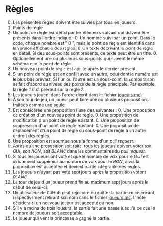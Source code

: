 # Règles

0. Les présentes règles doivent être suivies par tous les joueurs.
0. Points de règle
  0. Un point de règle est défini par les éléments suivant qui doivent être présents dans l'ordre indiqué :
    0. Un nombre suivi par un point. Dans le code, chaque nombre est " 0 ", mais le point de règle est identifié dans la version affichable des règles.
    0. Un texte décrivant le point de règle en détail. Si des sous-points sont présents, ce texte peut être un titre.
    0. Optionellement une ou plusieurs sous-points qui suivent le même schéma que le point de règle.
  0. Un nouveau point de règle est ajouté après le dernier présent.
  0. Si un point de règle est en conflit avec un autre, celui dont le numéro est le plus bas prévaut. Si l'un ou l'autre est un sous-point, la comparaison se fait d'abord au niveau des points de la règle principale. Par exemple, la règle *1.iii.d.* prévaut sur la règle *2.*.
0. Les joueurs jouent dans l'ordre décrit dans le fichier [joueurs.md](../joueurs.md).
0. À son tour de jeu, un joueur peut faire une ou plusieurs propositions traitées comme une seule.
  0. Est considérée une proposition l'une des suivantes :
    0. Une proposition de création d'un nouveau point de règle.
    0. Une proposition de modification d'un point de règle existant.
    0. Une proposition de suppression d'un point de règle existant.
    0. Une proposition de déplacement d'un point de règle ou sous-point de règle à un autre endroit des règles.
0. Une proposition est soumise sous la forme d'un *pull request*.
0. Après qu'une proposition soit faite, tous les joueurs doivent voter soit *OUI*, soit *NON*, soit *BLANC* dans les commentaires du *pull request*.
  0. Si tous les joueurs ont voté et que le nombre de voix pour le *OUI* est strictement suppérieur au nombre de voix pour le *NON*, alors la proposition est acceptée et devient partie intégrante des règles.
  0. Les joueurs n'ayant pas voté sept jours après la proposition votent *BLANC*.
0. Le tour de jeu d'un joueur prend fin au maximum sept jours après le début de celui-ci.
0. Un utilisateur de GitHub peut rejoindre ou quitter la partie en inscrivant, respectivement retirant son nom dans le fichier [joueurs.md](../joueurs.md). L'hôte décidera si un nouveau joueur est accepté ou non.
  0. S'il y a moins de trois joueurs, la partie fait une pause jusqu'à ce que le nombre de joueurs soit acceptable.
0. Le joueur qui vent la princesse a gagné la partie.
